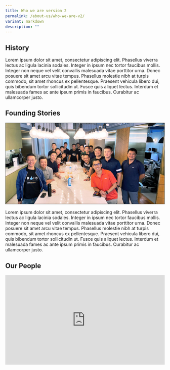 ```yaml
---
title: Who we are version 2
permalink: /about-us/who-we-are-v2/
variant: markdown
description: ""
---
```

<style>
  .responsive-google-slides {
    position: relative;
    padding-bottom: 56.25%; /* 16:9 Ratio */
    height: 0;
    overflow: hidden;
  }
  .responsive-google-slides iframe {
    border: 0;
    position: absolute;
    top: 0;
    left: 0;
    width: 100% !important;
    height: 100% !important;
  }
</style>

<h2>History</h2>
<p class="has-text-justified">Lorem ipsum dolor sit amet, consectetur adipiscing elit. Phasellus viverra lectus ac ligula lacinia sodales. Integer in ipsum nec tortor faucibus mollis. Integer non neque vel velit convallis malesuada vitae porttitor urna. Donec posuere sit amet arcu vitae tempus. Phasellus molestie nibh at turpis commodo, sit amet rhoncus ex pellentesque. Praesent vehicula libero dui, quis bibendum tortor sollicitudin ut. Fusce quis aliquet lectus. Interdum et malesuada fames ac ante ipsum primis in faucibus. Curabitur ac ullamcorper justo. </p>

<h2>Founding Stories</h2>
<img src="/images/Placeholder%20test%20images%20/1696951046237.jpeg" alt="Placeholder Image">
<p class="has-text-justified">Lorem ipsum dolor sit amet, consectetur adipiscing elit. Phasellus viverra lectus ac ligula lacinia sodales. Integer in ipsum nec tortor faucibus mollis. Integer non neque vel velit convallis malesuada vitae porttitor urna. Donec posuere sit amet arcu vitae tempus. Phasellus molestie nibh at turpis commodo, sit amet rhoncus ex pellentesque. Praesent vehicula libero dui, quis bibendum tortor sollicitudin ut. Fusce quis aliquet lectus. Interdum et malesuada fames ac ante ipsum primis in faucibus. Curabitur ac ullamcorper justo. </p>
	
<h2>Our People</h2>
<div class="responsive-google-slides">
<iframe allowfullscreen="true" height="647" width="1100" frameborder="0" src="https://docs.google.com/presentation/d/e/2PACX-1vQw5qG_oAU9E4YtI1bBI0dhwynFCPhphrlPJVIUCCvDDN-zRexvOZdrOXfXVjM17Q2ApZd5_nfSbPcT/embed?start=false&amp;loop=false&amp;delayms=3000"></iframe>
</div>